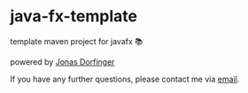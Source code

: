 # java-fx-template
template maven project for javafx 📚

powered by [Jonas Dorfinger](https:/dorfingerjonas.github.io)

If you have any further questions, please contact me via [email](mailto:jonas.dorfinger@gmx.at).
